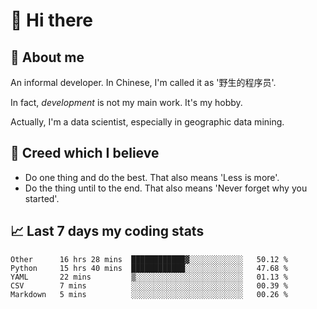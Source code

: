 # 👋 Hi there

## :speech_balloon: About me

An informal developer. In Chinese, I'm called it as '野生的程序员'.

In fact, _development_ is not my main work. It's my hobby.

Actually, I'm a data scientist, especially in geographic data mining.

## :see_no_evil: Creed which I believe

- Do one thing and do the best. That also means 'Less is more'.
- Do the thing until to the end. That also means 'Never forget why you started'.

## :chart_with_upwards_trend: Last 7 days my coding stats

<!--START_SECTION:waka-->
```text
Other      16 hrs 28 mins  ████████████▓░░░░░░░░░░░░   50.12 % 
Python     15 hrs 40 mins  ████████████░░░░░░░░░░░░░   47.68 % 
YAML       22 mins         ▒░░░░░░░░░░░░░░░░░░░░░░░░   01.13 % 
CSV        7 mins          ░░░░░░░░░░░░░░░░░░░░░░░░░   00.39 % 
Markdown   5 mins          ░░░░░░░░░░░░░░░░░░░░░░░░░   00.26 % 
```
<!--END_SECTION:waka-->
